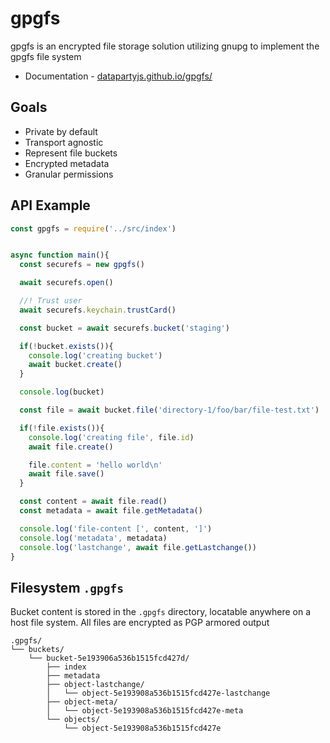 # gpgfs

gpgfs is an encrypted file storage solution utilizing gnupg to implement the gpgfs file system

 * Documentation - [datapartyjs.github.io/gpgfs/](https://datapartyjs.github.io/gpgfs/)

## Goals

 * Private by default
 * Transport agnostic
 * Represent file buckets
 * Encrypted metadata
 * Granular permissions

## API Example

```js
const gpgfs = require('../src/index')


async function main(){
  const securefs = new gpgfs()

  await securefs.open()

  //! Trust user
  await securefs.keychain.trustCard()

  const bucket = await securefs.bucket('staging')

  if(!bucket.exists()){
    console.log('creating bucket')
    await bucket.create()
  }

  console.log(bucket)

  const file = await bucket.file('directory-1/foo/bar/file-test.txt')

  if(!file.exists()){
    console.log('creating file', file.id)
    await file.create()

    file.content = 'hello world\n'
    await file.save()
  }

  const content = await file.read()
  const metadata = await file.getMetadata()

  console.log('file-content [', content, ']')
  console.log('metadata', metadata)
  console.log('lastchange', await file.getLastchange())
}
```


## Filesystem `.gpgfs`

Bucket content is stored in the `.gpgfs` directory, locatable anywhere on a host file system. All files are encrypted as PGP armored output

```console
.gpgfs/
└── buckets/
    └── bucket-5e193906a536b1515fcd427d/
        ├── index
        ├── metadata
        ├── object-lastchange/
        │   └── object-5e193908a536b1515fcd427e-lastchange
        ├── object-meta/
        │   └── object-5e193908a536b1515fcd427e-meta
        └── objects/
            └── object-5e193908a536b1515fcd427e
```
